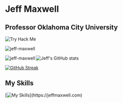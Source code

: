 # Jeff Maxwell
## Professor Oklahoma City University

<img src="https://tryhackme-badges.s3.amazonaws.com/jeffmaxwell.png" alt="Try Hack Me" />

<p align="left"> <img src="https://komarev.com/ghpvc/?username=jeff-maxwell&label=Profile%20views&color=0e75b6&style=flat" alt="jeff-maxwell" /> </p>

<p><img align="left" src="https://github-readme-stats.vercel.app/api/top-langs?username=jeff-maxwell&show_icons=true&locale=en&layout=compact" alt="jeff-maxwell" /></p>

![Jeff's GitHub stats](https://github-readme-stats.vercel.app/api?username=jeff-maxwell&show_icons=true&theme=transparent)

[![GitHub Streak](https://github-readme-streak-stats.herokuapp.com?user=jeff-maxwell)](https://git.io/streak-stats)

## My Skills
[![My Skills](https://skillicons.dev/icons?i=js,html,css,java,angular,debian,docker,dotnet,github,idea,kali,linux,mongodb,mysql,nodejs,postgres,py,raspberrypi,react,sqlite,solidity,swift,ts,ubuntu,unity,vim,vscode,windows,)](https://jeffmaxwell.com)


